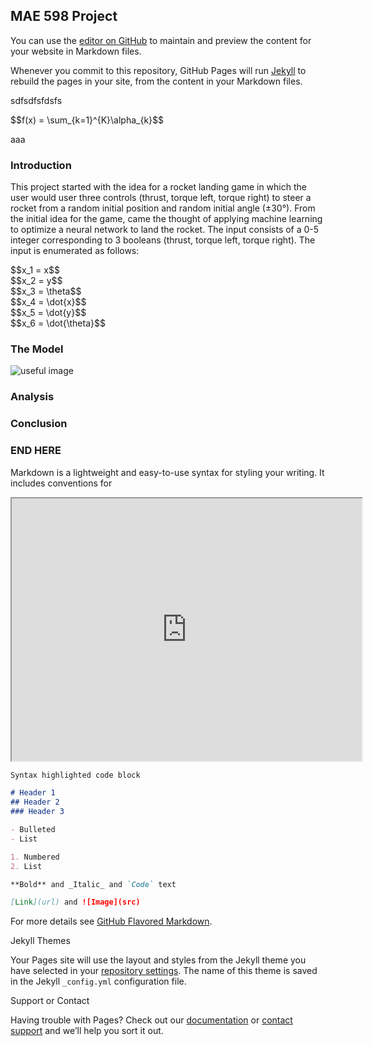 ## MAE 598 Project

<script type="text/javascript" src="http://cdn.mathjax.org/mathjax/latest/MathJax.js?config=TeX-AMS-MML_HTMLorMML"></script>

You can use the [editor on GitHub](https://github.com/sjellio1/sjellio1.github.io/edit/master/index.md) to maintain and preview the content for your website in Markdown files.

Whenever you commit to this repository, GitHub Pages will run [Jekyll](https://jekyllrb.com/) to rebuild the pages in your site, from the content in your Markdown files.

sdfsdfsfdsfs

<div>
$$f(x) = \sum_{k=1}^{K}\alpha_{k}$$
</div>

aaa

### Introduction

This project started with the idea for a rocket landing game in which the user would user three controls (thrust, torque left, torque right) to steer a rocket from a random initial position and random initial angle (±30°).  From the initial idea for the game, came the thought of applying machine learning to optimize a neural network to land the rocket.  The input consists of a 0-5 integer corresponding to 3 booleans (thrust, torque left, torque right).  The input is enumerated as follows:


<div>
$$x_1 = x$$
</div>

<div>
$$x_2 = y$$
</div>

<div>
$$x_3 = \theta$$
</div>

<div>
$$x_4 = \dot{x}$$
</div>

<div>
$$x_5 = \dot{y}$$
</div>

<div>
$$x_6 = \dot{\theta}$$
</div>




### The Model
                    
![useful image]({{https://github.com/sjellio1/sjellio1.github.io/blob/master}}/_assets/model.png)

### Analysis

### Conclusion
































### END HERE

Markdown is a lightweight and easy-to-use syntax for styling your writing. It includes conventions for

<iframe width="560" height="420" src="http://www.youtube.com/embed/oHg5SJYRHA0?color=white&theme=light"></iframe>

```markdown
Syntax highlighted code block

# Header 1
## Header 2
### Header 3

- Bulleted
- List

1. Numbered
2. List

**Bold** and _Italic_ and `Code` text

[Link](url) and ![Image](src)
```

For more details see [GitHub Flavored Markdown](https://guides.github.com/features/mastering-markdown/).

Jekyll Themes

Your Pages site will use the layout and styles from the Jekyll theme you have selected in your [repository settings](https://github.com/sjellio1/sjellio1.github.io/settings). The name of this theme is saved in the Jekyll `_config.yml` configuration file.

Support or Contact

Having trouble with Pages? Check out our [documentation](https://help.github.com/categories/github-pages-basics/) or [contact support](https://github.com/contact) and we’ll help you sort it out.
